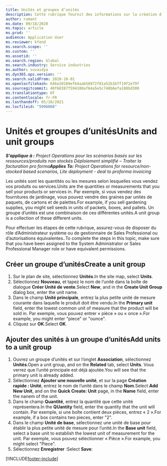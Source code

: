 ```yaml
---
title: Unités et groupes d’unités
description: Cette rubrique fournit des informations sur la création d’unités et de groupes d’unités dans Dynamics 365 Project Operations.
author: rumant
ms.date: 09/18/2020
ms.topic: article
ms.prod: ''
audience: Application User
ms.reviewer: kfend
ms.search.scope: ''
ms.custom: ''
ms.assetid: ''
ms.search.region: Global
ms.search.industry: Service industries
ms.author: suvaidya
ms.dyn365.ops.version: ''
ms.search.validFrom: 2020-10-01
ms.openlocfilehash: 646e20189efb4aab56972f01a52b1bff19f2e79f
ms.sourcegitcommit: 40f68387f594180af64a5e5c748b6efa188bd300
ms.translationtype: HT
ms.contentlocale: fr-FR
ms.lasthandoff: 05/10/2021
ms.locfileid: "5996068"
---
```

# <a name="units-and-unit-groups"></a><span data-ttu-id="c4362-103">Unités et groupes d’unités</span><span class="sxs-lookup"><span data-stu-id="c4362-103">Units and unit groups</span></span>

<span data-ttu-id="c4362-104">_**S’applique à :** Project Operations pour les scénarios basés sur les ressources/produits non stockés Déploiement simplifié – Traiter la facturation pro forma_</span><span class="sxs-lookup"><span data-stu-id="c4362-104">_**Applies To:** Project Operations for resource/non-stocked based scenarios, Lite deployment - deal to proforma invoicing_</span></span>

<span data-ttu-id="c4362-105">Les unités sont les quantités ou les mesures selon lesquelles vous vendez vos produits ou services.</span><span class="sxs-lookup"><span data-stu-id="c4362-105">Units are the quantities or measurements that you sell your products or services in.</span></span> <span data-ttu-id="c4362-106">Par exemple, si vous vendez des fournitures de jardinage, vous pouvez vendre des graines par unités de paquets, de cartons et de palettes.</span><span class="sxs-lookup"><span data-stu-id="c4362-106">For example, if you sell gardening supplies, you might sell seeds in units of packets, boxes, and pallets.</span></span> <span data-ttu-id="c4362-107">Un groupe d’unités est une combinaison de ces différentes unités.</span><span class="sxs-lookup"><span data-stu-id="c4362-107">A unit group is a collection of these different units.</span></span>

<span data-ttu-id="c4362-108">Pour effectuer les étapes de cette rubrique, assurez-vous de disposer du rôle d’Administrateur système ou de gestionnaire de Sales Professional ou d’autorisations équivalentes..</span><span class="sxs-lookup"><span data-stu-id="c4362-108">To complete the steps in this topic, make sure that you have been assigned to the System Administrator or Sales Professional Manager role or have equivalent permissions.</span></span>

## <a name="create-a-unit-group"></a><span data-ttu-id="c4362-109">Créer un groupe d’unités</span><span class="sxs-lookup"><span data-stu-id="c4362-109">Create a unit group</span></span>

1. <span data-ttu-id="c4362-110">Sur le plan de site, sélectionnez **Unités**.</span><span class="sxs-lookup"><span data-stu-id="c4362-110">In the site map, select **Units**.</span></span>
2. <span data-ttu-id="c4362-111">Sélectionnez **Nouveau**, et tapez le nom de l’unité dans la boîte de dialogue **Créer Unité de vente**.</span><span class="sxs-lookup"><span data-stu-id="c4362-111">Select **New**, and in the **Create Unit Group** dialog box, enter the unit name.</span></span>
3. <span data-ttu-id="c4362-112">Dans le champ **Unité principale**, entrez la plus petite unité de mesure courante dans laquelle le produit doit être vendu.</span><span class="sxs-lookup"><span data-stu-id="c4362-112">In the **Primary unit** field, enter the lowest common unit of measure that the product will be sold in.</span></span> <span data-ttu-id="c4362-113">Par exemple, vous pouvez entrer « pièce » ou « once ».</span><span class="sxs-lookup"><span data-stu-id="c4362-113">For example, you might enter "piece" or "ounce".</span></span>
4. <span data-ttu-id="c4362-114">Cliquez sur **OK**.</span><span class="sxs-lookup"><span data-stu-id="c4362-114">Select **OK**.</span></span>

## <a name="add-units-to-a-unit-group"></a><span data-ttu-id="c4362-115">Ajouter des unités à un groupe d’unités</span><span class="sxs-lookup"><span data-stu-id="c4362-115">Add units to a unit group</span></span>

1. <span data-ttu-id="c4362-116">Ouvrez un groupe d’unités et sur l’onglet **Association**, sélectionnez **Unités**.</span><span class="sxs-lookup"><span data-stu-id="c4362-116">Open a unit group, and on the **Related** tab, select **Units**.</span></span> <span data-ttu-id="c4362-117">Vous verrez que l’unité principale est déjà ajoutée.</span><span class="sxs-lookup"><span data-stu-id="c4362-117">You will see that the primary unit is already added.</span></span>
2. <span data-ttu-id="c4362-118">Sélectionnez **Ajouter une nouvelle unité**, et sur la page **Création rapide : Unité**, entrez le nom de l’unité dans le champ **Nom**.</span><span class="sxs-lookup"><span data-stu-id="c4362-118">Select **Add New Unit**, and on the **Quick Create: Unit** page, in the **Name** field, enter the nanem of the unit.</span></span>
3. <span data-ttu-id="c4362-119">Dans le champ **Quantité**, entrez la quantité que cette unité représentera.</span><span class="sxs-lookup"><span data-stu-id="c4362-119">In the **QUantity** field, enter the quantity that the unit will contain.</span></span> <span data-ttu-id="c4362-120">Par exemple, si une boîte contient deux pièces, entrez « 2 ».</span><span class="sxs-lookup"><span data-stu-id="c4362-120">For example, if a box contains two pieces, enter "2".</span></span> 
4. <span data-ttu-id="c4362-121">Dans le champ **Unité de base**, sélectionnez une unité de base pour établir la plus petite unité de mesure pour l’unité.</span><span class="sxs-lookup"><span data-stu-id="c4362-121">In the **Base unit** field, select a base unit to establish the lowest unit of measurement for the unit.</span></span> <span data-ttu-id="c4362-122">Par exemple, vous pouvez sélectionner « Pièce ».</span><span class="sxs-lookup"><span data-stu-id="c4362-122">For example, you might select "Piece".</span></span>
5. <span data-ttu-id="c4362-123">Sélectionnez **Enregistrer** :</span><span class="sxs-lookup"><span data-stu-id="c4362-123">Select **Save**:</span></span>


[!INCLUDE[footer-include](../includes/footer-banner.md)]